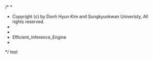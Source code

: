 /*
 *
 *    Copyright (c) by Donh Hyun Kim and Sungkyunkwan Univeristy, All rights reserved.
 *  
 *
 *    Efficient_Inference_Engine
 *
 */
test
